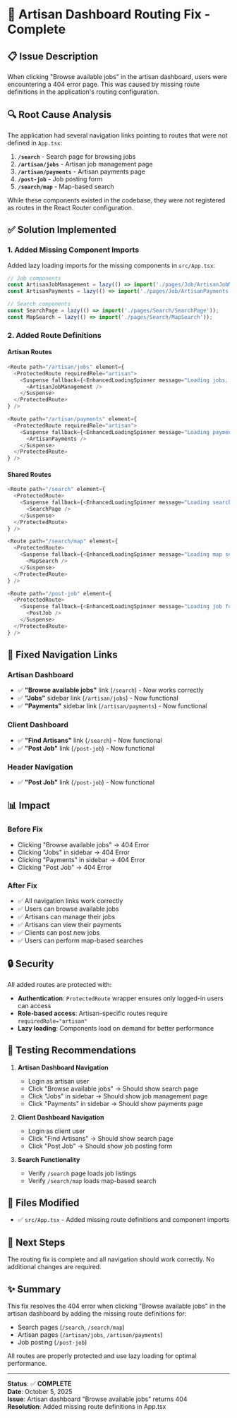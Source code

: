 # 🔧 Artisan Dashboard Routing Fix - Complete

## 📋 Issue Description

When clicking "Browse available jobs" in the artisan dashboard, users were encountering a 404 error page. This was caused by missing route definitions in the application's routing configuration.

## 🔍 Root Cause Analysis

The application had several navigation links pointing to routes that were not defined in `App.tsx`:

1. **`/search`** - Search page for browsing jobs
2. **`/artisan/jobs`** - Artisan job management page
3. **`/artisan/payments`** - Artisan payments page  
4. **`/post-job`** - Job posting form
5. **`/search/map`** - Map-based search

While these components existed in the codebase, they were not registered as routes in the React Router configuration.

## ✅ Solution Implemented

### 1. Added Missing Component Imports

Added lazy loading imports for the missing components in `src/App.tsx`:

```typescript
// Job components
const ArtisanJobManagement = lazy(() => import('./pages/Job/ArtisanJobManagement'));
const ArtisanPayments = lazy(() => import('./pages/Job/ArtisanPayments'));

// Search components
const SearchPage = lazy(() => import('./pages/Search/SearchPage'));
const MapSearch = lazy(() => import('./pages/Search/MapSearch'));
```

### 2. Added Route Definitions

#### Artisan Routes
```typescript
<Route path="/artisan/jobs" element={
  <ProtectedRoute requiredRole="artisan">
    <Suspense fallback={<EnhancedLoadingSpinner message="Loading jobs..." />}>
      <ArtisanJobManagement />
    </Suspense>
  </ProtectedRoute>
} />

<Route path="/artisan/payments" element={
  <ProtectedRoute requiredRole="artisan">
    <Suspense fallback={<EnhancedLoadingSpinner message="Loading payments..." />}>
      <ArtisanPayments />
    </Suspense>
  </ProtectedRoute>
} />
```

#### Shared Routes
```typescript
<Route path="/search" element={
  <ProtectedRoute>
    <Suspense fallback={<EnhancedLoadingSpinner message="Loading search..." />}>
      <SearchPage />
    </Suspense>
  </ProtectedRoute>
} />

<Route path="/search/map" element={
  <ProtectedRoute>
    <Suspense fallback={<EnhancedLoadingSpinner message="Loading map search..." />}>
      <MapSearch />
    </Suspense>
  </ProtectedRoute>
} />

<Route path="/post-job" element={
  <ProtectedRoute>
    <Suspense fallback={<EnhancedLoadingSpinner message="Loading job form..." />}>
      <PostJob />
    </Suspense>
  </ProtectedRoute>
} />
```

## 🎯 Fixed Navigation Links

### Artisan Dashboard
- ✅ **"Browse available jobs"** link (`/search`) - Now works correctly
- ✅ **"Jobs"** sidebar link (`/artisan/jobs`) - Now functional
- ✅ **"Payments"** sidebar link (`/artisan/payments`) - Now functional

### Client Dashboard
- ✅ **"Find Artisans"** link (`/search`) - Now functional
- ✅ **"Post Job"** link (`/post-job`) - Now functional

### Header Navigation
- ✅ **"Post Job"** link (`/post-job`) - Now functional

## 📊 Impact

### Before Fix
- Clicking "Browse available jobs" → 404 Error
- Clicking "Jobs" in sidebar → 404 Error
- Clicking "Payments" in sidebar → 404 Error
- Clicking "Post Job" → 404 Error

### After Fix
- ✅ All navigation links work correctly
- ✅ Users can browse available jobs
- ✅ Artisans can manage their jobs
- ✅ Artisans can view their payments
- ✅ Clients can post new jobs
- ✅ Users can perform map-based searches

## 🔒 Security

All added routes are protected with:
- **Authentication**: `ProtectedRoute` wrapper ensures only logged-in users can access
- **Role-based access**: Artisan-specific routes require `requiredRole="artisan"`
- **Lazy loading**: Components load on demand for better performance

## 🧪 Testing Recommendations

1. **Artisan Dashboard Navigation**
   - Login as artisan user
   - Click "Browse available jobs" → Should show search page
   - Click "Jobs" in sidebar → Should show job management page
   - Click "Payments" in sidebar → Should show payments page

2. **Client Dashboard Navigation**
   - Login as client user
   - Click "Find Artisans" → Should show search page
   - Click "Post Job" → Should show job posting form

3. **Search Functionality**
   - Verify `/search` page loads job listings
   - Verify `/search/map` loads map-based search

## 📝 Files Modified

- ✅ `src/App.tsx` - Added missing route definitions and component imports

## 🚀 Next Steps

The routing fix is complete and all navigation should work correctly. No additional changes are required.

## ✨ Summary

This fix resolves the 404 error when clicking "Browse available jobs" in the artisan dashboard by adding the missing route definitions for:
- Search pages (`/search`, `/search/map`)
- Artisan pages (`/artisan/jobs`, `/artisan/payments`)
- Job posting (`/post-job`)

All routes are properly protected and use lazy loading for optimal performance.

---

**Status**: ✅ **COMPLETE**  
**Date**: October 5, 2025  
**Issue**: Artisan dashboard "Browse available jobs" returns 404  
**Resolution**: Added missing route definitions in App.tsx
